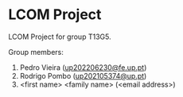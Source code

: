 # LCOM Project

LCOM Project for group T13G5.

Group members:

1. Pedro Vieira (up202206230@fe.up.pt)
2. Rodrigo Pombo (up202105374@up.pt)
3. &lt;first name&gt; &lt;family name&gt; (&lt;email address&gt;)
